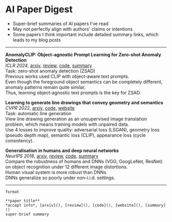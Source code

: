 # AI Paper Digest

- Super-brief summaries of AI papers I've read
- May not perfectly align with authors' claims or intentions
- Some papers I think important include detailed summary links, which leads to my blog posts


---



**AnomalyCLIP: Object-agnostic Prompt Learning for Zero-shot Anomaly Detection**  
*ICLR 2024*, [arxiv](https://arxiv.org/abs/2310.18961), [review](https://openreview.net/forum?id=buC4E91xZE), [code](https://github.com/zqhang/AnomalyCLIP), [summary](https://jasonleex1995.github.io/docs/07_papers/2310.18961.html)  
Task: zero-shot anomaly detection (ZSAD)  
Previous works used CLIP with object-aware text prompts.  
Even though the foreground object semantics can be completely different, anomaly patterns remain quite similar.  
Thus, learning object-agnostic text prompts is the key for ZSAD.  



**Learning to generate line drawings that convey geometry and semantics**  
*CVPR 2022*, [arxiv](https://arxiv.org/abs/2203.12691), [code](https://github.com/carolineec/informative-drawings), [website](https://carolineec.github.io/informative_drawings/)  
Task: automatic line generation  
View line drawing generation as an unsupervised image translation problem, which means training models with unpaired data.  
Use 4 losses to improve quality: adversarial loss (LSGAN), geometry loss (pseudo depth map), semantic loss (CLIP), appearance loss (cycle consistency).  



**Generalisation in humans and deep neural networks**    
*NeurIPS 2018*, 
[arxiv](https://arxiv.org/abs/1808.08750), [review](https://papers.nips.cc/paper_files/paper/2018/hash/0937fb5864ed06ffb59ae5f9b5ed67a9-Abstract.html), [code](https://github.com/rgeirhos/generalisation-humans-DNNs), [summary](https://jasonleex1995.github.io/docs/07_papers/1808.08750.html)  
Compare the robustness of humans and DNNs (VGG, GoogLeNet, ResNet) on object recognition under 12 different image distortions.  
Human visual system is more robust than DNNs.  
DNNs generalize so poorly under non-i.i.d. settings.  



---
```
format

**paper title**  
*accept info*, [arxiv](), [review](), [code](), [website](), [summary]()  
super-brief summary

```